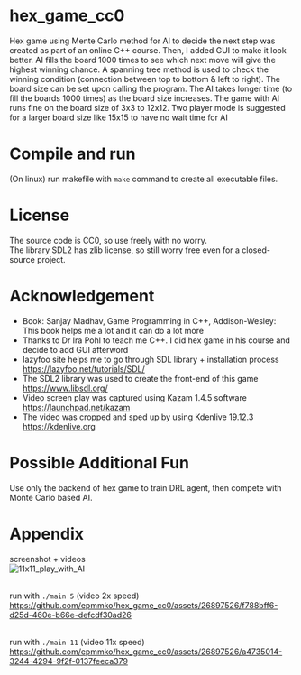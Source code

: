 # hex_game_cc0
Hex game using Mente Carlo method for AI to decide the next step was created as part of an online C++ course.
Then, I added GUI to make it look better. AI fills the board 1000 times to see which next move will give the highest winning chance.
A spanning tree method is used to check the winning condition (connection between top to bottom & left to right).
The board size can be set upon calling the program. The AI takes longer time (to fill the boards 1000 times) as the board size increases.
The game with AI runs fine on the board size of 3x3 to 12x12. Two player mode is suggested for a larger board size like 15x15 to have no wait time for AI<br>

# Compile and run
(On linux) run makefile with `make` command to create all executable files.

# License
The source code is CC0, so use freely with no worry.<br>
The library SDL2 has zlib license, so still worry free even for a closed-source project.

# Acknowledgement
* Book: Sanjay Madhav, Game Programming in C++, Addison-Wesley: This book helps me a lot and it can do a lot more <br>
* Thanks to Dr Ira Pohl to teach me C++. I did hex game in his course and decide to add GUI afterword <br>
* lazyfoo site helps me to go through SDL library + installation process https://lazyfoo.net/tutorials/SDL/ <br>
* The SDL2 library was used to create the front-end of this game https://www.libsdl.org/<br>
* Video screen play was captured using Kazam 1.4.5 software https://launchpad.net/kazam <br>
* The video was cropped and sped up by using Kdenlive 19.12.3 https://kdenlive.org <br>

# Possible Additional Fun
Use only the backend of hex game to train DRL agent, then compete with Monte Carlo based AI.

# Appendix
screenshot + videos<br>
![11x11_play_with_AI](https://github.com/epmmko/hex_game_cc0/assets/26897526/7f9c88b9-2fac-4511-80a9-e5933e1d77bc)

<br>run with
`./main 5` (video 2x speed)
https://github.com/epmmko/hex_game_cc0/assets/26897526/f788bff6-d25d-460e-b66e-defcdf30ad26

<br>run with
`./main 11` (video 11x speed)
https://github.com/epmmko/hex_game_cc0/assets/26897526/a4735014-3244-4294-9f2f-0137feeca379



